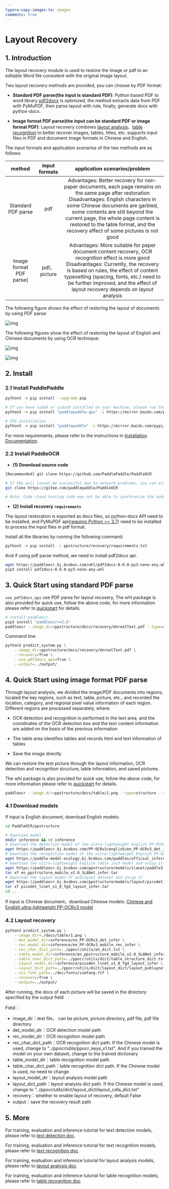 ```yaml
---
typora-copy-images-to: images
comments: true
---
```


# Layout Recovery

## 1. Introduction

The layout recovery module is used to restore the image or pdf to an
editable Word file consistent with the original image layout.

Two layout recovery methods are provided, you can choose by PDF format:

- **Standard PDF parse(the input is standard PDF)**: Python based PDF to word library [pdf2docx](https://github.com/dothinking/pdf2docx) is optimized, the method extracts data from PDF with PyMuPDF, then parse layout with rule, finally, generate docx with python-docx.

- **Image format PDF parse(the input can be standard PDF or image format PDF)**: Layout recovery combines [layout analysis](./train_layout.en.md)、[table recognition](./train_table.en.md) to better recover images, tables, titles, etc. supports input files in PDF and document image formats in Chinese and English.

The input formats and application scenarios of the two methods are as follows:

|  method   | input formats |                      application scenarios/problem                       |
| :-----: | :----------: | :----------------------------------------------------------: |
| Standard PDF parse |     pdf      | Advantages: Better recovery for non-paper documents, each page remains on the same page after restoration<br>Disadvantages: English characters in some Chinese documents are garbled, some contents are still beyond the current page, the whole page content is restored to the table format, and the recovery effect of some pictures is not good |
| Image format PDF parse( |  pdf、picture   | Advantages: More suitable for paper document content recovery,  OCR recognition effect is more good<br>Disadvantages: Currently, the recovery is based on rules, the effect of content typesetting (spacing, fonts, etc.) need to be further improved, and the effect of layout recovery depends on layout analysis |

The following figure shows the effect of restoring the layout of documents by using PDF parse:

![img](./images/195319840-68fc60ec-ea66-4095-b734-0ec115860341.png)

The following figures show the effect of restoring the layout of English and Chinese documents by using OCR technique:

![img](./images/recovery-20240708091126891.jpg)

![img](./images/recovery_ch.jpg)

## 2. Install

### 2.1 Install PaddlePaddle

```bash linenums="1"
python3 -m pip install --upgrade pip

# If you have cuda9 or cuda10 installed on your machine, please run the following command to install
python3 -m pip install "paddlepaddle-gpu" -i https://mirror.baidu.com/pypi/simple

# CPU installation
python3 -m pip install "paddlepaddle" -i https://mirror.baidu.com/pypi/simple
````

For more requirements, please refer to the instructions in [Installation Documentation](https://www.paddlepaddle.org.cn/en/install/quick?docurl=/documentation/docs/en/install/pip/macos-pip_en.html).

### 2.2 Install PaddleOCR

- **(1) Download source code**

```bash linenums="1"
[Recommended] git clone https://github.com/PaddlePaddle/PaddleOCR

# If the pull cannot be successful due to network problems, you can also choose to use the hosting on the code cloud:
git clone https://gitee.com/paddlepaddle/PaddleOCR

# Note: Code cloud hosting code may not be able to synchronize the update of this github project in real time, there is a delay of 3 to 5 days, please use the recommended method first.
````

- **(2) Install recovery `requirements`**

The layout restoration is exported as docx files, so python-docx API need to be installed, and PyMuPDF api([requires Python >= 3.7](https://pypi.org/project/PyMuPDF/)) need to be installed to process the input files in pdf format.

Install all the libraries by running the following command:

```bash linenums="1"
python3 -m pip install -r ppstructure/recovery/requirements.txt
````

 And if using pdf parse method, we need to install pdf2docx api.

```bash linenums="1"
wget https://paddleocr.bj.bcebos.com/whl/pdf2docx-0.0.0-py3-none-any.whl
pip3 install pdf2docx-0.0.0-py3-none-any.whl
```

## 3. Quick Start using standard PDF parse

`use_pdf2docx_api` use PDF parse for layout recovery, The whl package is also provided  for quick use, follow the above code, for more information please refer to [quickstart](../quick_start.en.md) for details.

```bash linenums="1"
# install paddleocr
pip3 install "paddleocr>=2.6"
paddleocr --image_dir=ppstructure/docs/recovery/UnrealText.pdf --type=structure --recovery=true --use_pdf2docx_api=true
```

Command line:

```bash linenums="1"
python3 predict_system.py \
    --image_dir=ppstructure/docs/recovery/UnrealText.pdf \
    --recovery=True \
    --use_pdf2docx_api=True \
    --output=../output/
```

## 4. Quick Start using image format PDF parse

Through layout analysis, we divided the image/PDF documents into regions, located the key regions, such as text, table, picture, etc., and recorded the location, category, and regional pixel value information of each region. Different regions are processed separately, where:

- OCR detection and recognition is performed in the text area, and the coordinates of the OCR detection box and the text content information are added on the basis of the previous information

- The table area identifies tables and records html and text information of tables
- Save the image directly

We can restore the test picture through the layout information, OCR detection and recognition structure, table information, and saved pictures.

The whl package is also provided for quick use, follow the above code, for more information please refer to [quickstart](../quick_start.en.md) for details.

```bash linenums="1"
paddleocr --image_dir=ppstructure/docs/table/1.png --type=structure --recovery=true --lang='en'
```

### 4.1 Download models

If input is English document, download English models:

```bash linenums="1"
cd PaddleOCR/ppstructure

# download model
mkdir inference && cd inference
# Download the detection model of the ultra-lightweight English PP-OCRv3 model and unzip it
wget https://paddleocr.bj.bcebos.com/PP-OCRv3/english/en_PP-OCRv3_det_infer.tar && tar xf en_PP-OCRv3_det_infer.tar
# Download the recognition model of the ultra-lightweight English PP-OCRv3 model and unzip it
wget https://paddle-model-ecology.bj.bcebos.com/paddlex/official_inference_model/paddle3.0.0/en_PP-OCRv3_mobile_rec_infer.tar && tar xf en_PP-OCRv3_mobile_rec_infer.tar
# Download the ultra-lightweight English table inch model and unzip it
wget https://paddleocr.bj.bcebos.com/ppstructure/models/slanet/paddle3.0b2/en_ppstructure_mobile_v2.0_SLANet_infer.tar
tar xf en_ppstructure_mobile_v2.0_SLANet_infer.tar
# Download the layout model of publaynet dataset and unzip it
wget https://paddleocr.bj.bcebos.com/ppstructure/models/layout/picodet_lcnet_x1_0_fgd_layout_infer.tar
tar xf picodet_lcnet_x1_0_fgd_layout_infer.tar
cd ..
```

If input is Chinese document，download Chinese models:
[Chinese and English ultra-lightweight PP-OCRv3 model](../../ppocr/model_list.md)

### 4.2 Layout recovery

```bash linenums="1"
python3 predict_system.py \
    --image_dir=./docs/table/1.png \
    --det_model_dir=inference/en_PP-OCRv3_det_infer \
    --rec_model_dir=inference/en_PP-OCRv3_mobile_rec_infer \
    --rec_char_dict_path=../ppocr/utils/en_dict.txt \
    --table_model_dir=inference/en_ppstructure_mobile_v2.0_SLANet_infer \
    --table_char_dict_path=../ppocr/utils/dict/table_structure_dict.txt \
    --layout_model_dir=inference/picodet_lcnet_x1_0_fgd_layout_infer \
    --layout_dict_path=../ppocr/utils/dict/layout_dict/layout_publaynet_dict.txt \
    --vis_font_path=../doc/fonts/simfang.ttf \
    --recovery=True \
    --output=../output/
```

After running, the docx of each picture will be saved in the directory specified by the output field

Field：

- image_dir：test file， can be picture, picture directory, pdf file, pdf file directory
- det_model_dir：OCR detection model path
- rec_model_dir：OCR recognition model path
- rec_char_dict_path：OCR recognition dict path. If the Chinese model is used, change to "../ppocr/utils/ppocr_keys_v1.txt". And if you trained the model on your own dataset, change to the trained dictionary
- table_model_dir：table recognition model path
- table_char_dict_path：table recognition dict path. If the Chinese model is used, no need to change
- layout_model_dir：layout analysis model path
- layout_dict_path：layout analysis dict path. If the Chinese model is used, change to "../ppocr/utils/dict/layout_dict/layout_cdla_dict.txt"
- recovery：whether to enable layout of recovery, default False
- output：save the recovery result path

## 5. More

For training, evaluation and inference tutorial for text detection models, please refer to [text detection doc](../../ppocr/model_train/detection.en.md).

For training, evaluation and inference tutorial for text recognition models, please refer to [text recognition doc](../../ppocr/model_train/recognition.en.md).

For training, evaluation and inference tutorial for layout analysis models, please refer to [layout analysis doc](./train_layout.en.md)

For training, evaluation and inference tutorial for table recognition models, please refer to [table recognition doc](./train_table.en.md)
